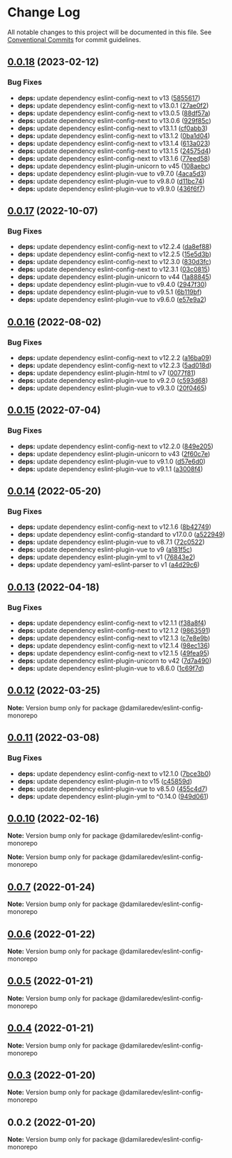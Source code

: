 # Change Log

All notable changes to this project will be documented in this file.
See [Conventional Commits](https://conventionalcommits.org) for commit guidelines.

## [0.0.18](https://github.com/dammy001/eslint-config/compare/v0.0.17...v0.0.18) (2023-02-12)


### Bug Fixes

* **deps:** update dependency eslint-config-next to v13 ([5855617](https://github.com/dammy001/eslint-config/commit/58556171372baa5c58908a343f5e47fd17ce221d))
* **deps:** update dependency eslint-config-next to v13.0.1 ([27ae0f2](https://github.com/dammy001/eslint-config/commit/27ae0f251b32686d69b8ed76aaf4dab957c4e071))
* **deps:** update dependency eslint-config-next to v13.0.5 ([88df57a](https://github.com/dammy001/eslint-config/commit/88df57af975c174d6e74aa4122c7727a170239ae))
* **deps:** update dependency eslint-config-next to v13.0.6 ([929f85c](https://github.com/dammy001/eslint-config/commit/929f85c4f48df6d8b919b9579223759c4b7cd110))
* **deps:** update dependency eslint-config-next to v13.1.1 ([cf0abb3](https://github.com/dammy001/eslint-config/commit/cf0abb31abcdc8c79d308759429121d158ef096e))
* **deps:** update dependency eslint-config-next to v13.1.2 ([0ba1d04](https://github.com/dammy001/eslint-config/commit/0ba1d041a89b56384f273cfeb5b62e96eb00c49d))
* **deps:** update dependency eslint-config-next to v13.1.4 ([613a023](https://github.com/dammy001/eslint-config/commit/613a0231ce1a92c03c04baad8b3054b9dd5d131f))
* **deps:** update dependency eslint-config-next to v13.1.5 ([24575d4](https://github.com/dammy001/eslint-config/commit/24575d43cc5efab9f87129c7888e05a6c5f56b77))
* **deps:** update dependency eslint-config-next to v13.1.6 ([77eed58](https://github.com/dammy001/eslint-config/commit/77eed58b38a311b3f797c391390e02b1cb2542e1))
* **deps:** update dependency eslint-plugin-unicorn to v45 ([108aebc](https://github.com/dammy001/eslint-config/commit/108aebc8e4d55a11baf0a894405e9a59a572fda7))
* **deps:** update dependency eslint-plugin-vue to v9.7.0 ([4aca5d3](https://github.com/dammy001/eslint-config/commit/4aca5d3778ef7a6cfea9c636ae057527c3c6216d))
* **deps:** update dependency eslint-plugin-vue to v9.8.0 ([d11bc74](https://github.com/dammy001/eslint-config/commit/d11bc74c2272dfd8bc534601a2956340f5cebcfd))
* **deps:** update dependency eslint-plugin-vue to v9.9.0 ([436f6f7](https://github.com/dammy001/eslint-config/commit/436f6f78ec736f5513b24be744c87a4d6ff27cfc))





## [0.0.17](https://github.com/dammy001/eslint-config/compare/v0.0.16...v0.0.17) (2022-10-07)


### Bug Fixes

* **deps:** update dependency eslint-config-next to v12.2.4 ([da8ef88](https://github.com/dammy001/eslint-config/commit/da8ef88d8c09a95dfdf46e33722da91aa2795415))
* **deps:** update dependency eslint-config-next to v12.2.5 ([15e5d3b](https://github.com/dammy001/eslint-config/commit/15e5d3b2e968b7a5fde645aaf436aad9b4af3afd))
* **deps:** update dependency eslint-config-next to v12.3.0 ([830d3fc](https://github.com/dammy001/eslint-config/commit/830d3fcfa0155034e06246a1a86398c8cd73b943))
* **deps:** update dependency eslint-config-next to v12.3.1 ([03c0815](https://github.com/dammy001/eslint-config/commit/03c0815314a0c8a3d96880edb73185c69b5664c0))
* **deps:** update dependency eslint-plugin-unicorn to v44 ([1a88845](https://github.com/dammy001/eslint-config/commit/1a88845aa2066fbd736ce561223947bceb70134b))
* **deps:** update dependency eslint-plugin-vue to v9.4.0 ([2947f30](https://github.com/dammy001/eslint-config/commit/2947f301b38dd5ad21ee40bdb46bfd425c154eb2))
* **deps:** update dependency eslint-plugin-vue to v9.5.1 ([6b119bf](https://github.com/dammy001/eslint-config/commit/6b119bf9ef86841e4f999b7bbed4ceb29c06784f))
* **deps:** update dependency eslint-plugin-vue to v9.6.0 ([e57e9a2](https://github.com/dammy001/eslint-config/commit/e57e9a2993b8c09071b89e4730643ad97b07a977))





## [0.0.16](https://github.com/dammy001/eslint-config/compare/v0.0.15...v0.0.16) (2022-08-02)


### Bug Fixes

* **deps:** update dependency eslint-config-next to v12.2.2 ([a16ba09](https://github.com/dammy001/eslint-config/commit/a16ba09ef3d8b385e790514ff76d660f82c48dc1))
* **deps:** update dependency eslint-config-next to v12.2.3 ([5ad018d](https://github.com/dammy001/eslint-config/commit/5ad018de1eab47d38faf76ea9a009137d3a1ce0e))
* **deps:** update dependency eslint-plugin-html to v7 ([0077f81](https://github.com/dammy001/eslint-config/commit/0077f8198a50e1ada7875fed36095437cd0b8938))
* **deps:** update dependency eslint-plugin-vue to v9.2.0 ([c593d68](https://github.com/dammy001/eslint-config/commit/c593d68c12fb2d1522c58ec63aad526c39a8a51d))
* **deps:** update dependency eslint-plugin-vue to v9.3.0 ([20f0465](https://github.com/dammy001/eslint-config/commit/20f04656ce0ab6c506efa7491509d8fb8df6716f))





## [0.0.15](https://github.com/dammy001/eslint-config/compare/v0.0.14...v0.0.15) (2022-07-04)


### Bug Fixes

* **deps:** update dependency eslint-config-next to v12.2.0 ([849e205](https://github.com/dammy001/eslint-config/commit/849e2053a4687848c0d2c9948b46652703d0b604))
* **deps:** update dependency eslint-plugin-unicorn to v43 ([2f60c7e](https://github.com/dammy001/eslint-config/commit/2f60c7e4fbf6338b1d829d36918c9c627e3b6342))
* **deps:** update dependency eslint-plugin-vue to v9.1.0 ([d57e6d0](https://github.com/dammy001/eslint-config/commit/d57e6d0a54998338dd73852c878bc9d726add1f5))
* **deps:** update dependency eslint-plugin-vue to v9.1.1 ([a3008f4](https://github.com/dammy001/eslint-config/commit/a3008f468665c667dd6fe48784168906af70d0d0))





## [0.0.14](https://github.com/dammy001/eslint-config/compare/v0.0.13...v0.0.14) (2022-05-20)


### Bug Fixes

* **deps:** update dependency eslint-config-next to v12.1.6 ([8b42749](https://github.com/dammy001/eslint-config/commit/8b42749bc321aab435ddc37f77ce00acce8b7c02))
* **deps:** update dependency eslint-config-standard to v17.0.0 ([a522949](https://github.com/dammy001/eslint-config/commit/a522949c58c1da98b95b67bc03f56a0f4b47d137))
* **deps:** update dependency eslint-plugin-vue to v8.7.1 ([72c0522](https://github.com/dammy001/eslint-config/commit/72c05225d16ce60ec2b36cdb6c55e8cd6796053e))
* **deps:** update dependency eslint-plugin-vue to v9 ([a181f5c](https://github.com/dammy001/eslint-config/commit/a181f5c127726cb2877ee32e0c9f6abe75b856b1))
* **deps:** update dependency eslint-plugin-yml to v1 ([76843e2](https://github.com/dammy001/eslint-config/commit/76843e28bae1680382a185d30e44915bd8a55001))
* **deps:** update dependency yaml-eslint-parser to v1 ([a4d29c6](https://github.com/dammy001/eslint-config/commit/a4d29c684a96e519a8f10f477d21bcd5f9104829))





## [0.0.13](https://github.com/dammy001/eslint-config/compare/v0.0.12...v0.0.13) (2022-04-18)


### Bug Fixes

* **deps:** update dependency eslint-config-next to v12.1.1 ([f38a8f4](https://github.com/dammy001/eslint-config/commit/f38a8f4e4d3c378e2b7bbc1b26a7aaa6c3ed2289))
* **deps:** update dependency eslint-config-next to v12.1.2 ([9863591](https://github.com/dammy001/eslint-config/commit/9863591db5d1f24baa807c2bc98083bac2e107c0))
* **deps:** update dependency eslint-config-next to v12.1.3 ([c7e8e9b](https://github.com/dammy001/eslint-config/commit/c7e8e9bacb984b9e38d40d1b17dd77ead2c5c071))
* **deps:** update dependency eslint-config-next to v12.1.4 ([98ec136](https://github.com/dammy001/eslint-config/commit/98ec136590203dab0154c598a380fd9b517b4218))
* **deps:** update dependency eslint-config-next to v12.1.5 ([49fea95](https://github.com/dammy001/eslint-config/commit/49fea95b5b4b5451b302d1448d74eb59246d1fda))
* **deps:** update dependency eslint-plugin-unicorn to v42 ([7d7a490](https://github.com/dammy001/eslint-config/commit/7d7a490584c6389bed7f01fe1ec44a3c6e8886bc))
* **deps:** update dependency eslint-plugin-vue to v8.6.0 ([1c69f7d](https://github.com/dammy001/eslint-config/commit/1c69f7d082ba235f926a5963121d01d906164ced))





## [0.0.12](https://github.com/dammy001/eslint-config/compare/v0.0.11...v0.0.12) (2022-03-25)

**Note:** Version bump only for package @damilaredev/eslint-config-monorepo





## [0.0.11](https://github.com/dammy001/eslint-config/compare/v0.0.10...v0.0.11) (2022-03-08)


### Bug Fixes

* **deps:** update dependency eslint-config-next to v12.1.0 ([7bce3b0](https://github.com/dammy001/eslint-config/commit/7bce3b014ccb8dc3a602de45eb74d02e21e6bf21))
* **deps:** update dependency eslint-plugin-n to v15 ([c45859d](https://github.com/dammy001/eslint-config/commit/c45859d4f512cb8d03e05e0f5c458f43603ea1e6))
* **deps:** update dependency eslint-plugin-vue to v8.5.0 ([455c4d7](https://github.com/dammy001/eslint-config/commit/455c4d734344b3d3f61ac6ec802f51c937c17d55))
* **deps:** update dependency eslint-plugin-yml to ^0.14.0 ([949d061](https://github.com/dammy001/eslint-config/commit/949d06101c497977088f4ff58f0d5d2a54eb1691))





## [0.0.10](https://github.com/dammy001/eslint-config/compare/v0.0.8...v0.0.10) (2022-02-16)

**Note:** Version bump only for package @damilaredev/eslint-config-monorepo







**Note:** Version bump only for package @damilaredev/eslint-config-monorepo





## [0.0.7](https://github.com/dammy001/eslint-config/compare/v0.0.6...v0.0.7) (2022-01-24)

**Note:** Version bump only for package @damilaredev/eslint-config-monorepo





## [0.0.6](https://github.com/dammy001/eslint-config/compare/v0.0.5...v0.0.6) (2022-01-22)

**Note:** Version bump only for package @damilaredev/eslint-config-monorepo





## [0.0.5](https://github.com/dammy001/eslint-config/compare/v0.0.4...v0.0.5) (2022-01-21)

**Note:** Version bump only for package @damilaredev/eslint-config-monorepo





## [0.0.4](https://github.com/dammy001/eslint-config/compare/v0.0.3...v0.0.4) (2022-01-21)

**Note:** Version bump only for package @damilaredev/eslint-config-monorepo





## [0.0.3](https://github.com/dammy001/eslint-config/compare/v0.0.2...v0.0.3) (2022-01-20)

**Note:** Version bump only for package @damilaredev/eslint-config-monorepo





## 0.0.2 (2022-01-20)

**Note:** Version bump only for package @damilaredev/eslint-config-monorepo
